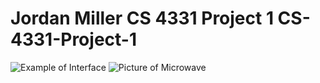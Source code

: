 # Jordan Miller CS 4331 Project 1 CS-4331-Project-1

![Example of Interface](./gifs/InterfaceBig.gif)
![Picture of Microwave](./images/Fullmicrowave.JPG)